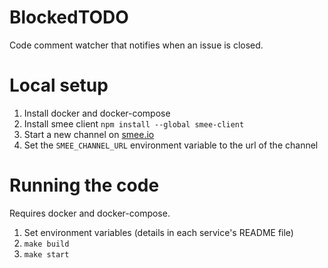 # BlockedTODO
Code comment watcher that notifies when an issue is closed.

# Local setup

1. Install docker and docker-compose
2. Install smee client `npm install --global smee-client`
3. Start a new channel on [smee.io](https://smee.io)
4. Set the `SMEE_CHANNEL_URL` environment variable to the url of the channel

# Running the code
Requires docker and docker-compose.

1. Set environment variables (details in each service's README file)
2. `make build`
3. `make start`

